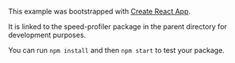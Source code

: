 This example was bootstrapped with [Create React App](https://github.com/facebook/create-react-app).

It is linked to the speed-profiler package in the parent directory for development purposes.

You can run `npm install` and then `npm start` to test your package.

